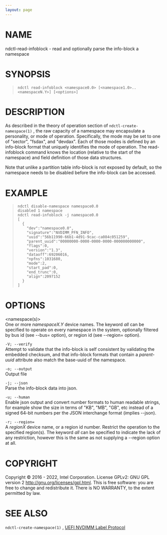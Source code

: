 ```yaml
---
layout: page
---
```


# NAME

ndctl-read-infoblock - read and optionally parse the info-block a
namespace

# SYNOPSIS

>     ndctl read-infoblock <namespace0.0> [<namespace1.0>..<namespaceN.Y>] [<options>]

# DESCRIPTION

As described in the theory of operation section of
`ndctl-create-namespace(1)` , the raw capacity of a namespace may
encapsulate a personality, or mode of operation. Specifically, the mode
may be set to one of "sector", "fsdax", and "devdax". Each of those
modes is defined by an info-block format that uniquely identifies the
mode of operation. The read-infoblock command knows the location
(relative to the start of the namespace) and field definition of those
data structures.

Note that unlike a partition table info-block is not exposed by default,
so the namespace needs to be disabled before the info-block can be
accessed.

# EXAMPLE

>     ndctl disable-namespace namespace0.0
>     disabled 1 namespace
>     ndctl read-infoblock -j namespace0.0
>     [
>       {
>         "dev":"namespace0.0",
>         "signature":"NVDIMM_PFN_INFO",
>         "uuid":"56b11990-66b1-4d91-9cac-ca084c051259",
>         "parent_uuid":"00000000-0000-0000-0000-000000000000",
>         "flags":0,
>         "version":"1.3",
>         "dataoff":69206016,
>         "npfns":1031680,
>         "mode":2,
>         "start_pad":0,
>         "end_trunc":0,
>         "align":2097152
>       }
>     ]

# OPTIONS

\<namespace(s)\>  
One or more *namespaceX.Y* device names. The keyword *all* can be
specified to operate on every namespace in the system, optionally
filtered by bus id (see --bus= option), or region id (see --region=
option).

`-V; --verify`  
Attempt to validate that the info-block is self consistent by validating
the embedded checksum, and that info-block formats that contain a
*parent-uuid* attribute also match the base-uuid of the namespace.

`-o; --output`  
Output file

`-j; --json`  
Parse the info-block data into json.

`-u; --human`  
Enable json output and convert number formats to human readable strings,
for example show the size in terms of "KB", "MB", "GB", etc instead of a
signed 64-bit numbers per the JSON interchange format (implies --json).

`-r; --region=`  
A *regionX* device name, or a region id number. Restrict the operation
to the specified region(s). The keyword *all* can be specified to
indicate the lack of any restriction, however this is the same as not
supplying a --region option at all.

# COPYRIGHT

Copyright © 2016 - 2022, Intel Corporation. License GPLv2: GNU GPL
version 2 <http://gnu.org/licenses/gpl.html>. This is free software: you
are free to change and redistribute it. There is NO WARRANTY, to the
extent permitted by law.

# SEE ALSO

`ndctl-create-namespace(1)` , [UEFI NVDIMM Label
Protocol](http://www.uefi.org/sites/default/files/resources/UEFI_Spec_2_7.pdf)
